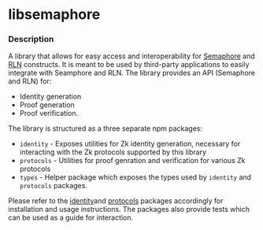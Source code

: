 # libsemaphore

### Description

A library that allows for easy access and interoperability for [Semaphore](https://semaphore.appliedzkp.org/) and [RLN](https://medium.com/privacy-scaling-explorations/rate-limiting-nullifier-a-spam-protection-mechanism-for-anonymous-environments-bbe4006a57d) constructs. It is meant to be used by third-party applications to easily integrate with Seamphore and RLN. The library provides an API (Semaphore and RLN) for:
- Identity generation
- Proof generation
- Proof verification.


The library is structured as a three separate npm packages:
- `identity` - Exposes utilities for Zk identity generation, necessary for interacting with the Zk protocols supported by this library
- `protocols` - Utilities for proof genration and verification for various Zk protocols
- `types` - Helper package which exposes the types used by `identity` and `protocols` packages.

Please refer to the [identity](https://github.com/appliedzkp/libsemaphore/tree/master/packages/identity)and [protocols](https://github.com/appliedzkp/libsemaphore/tree/master/packages/protocols) packages accordingly for installation and usage instructions. The packages also provide tests which can be used as a guide for interaction.
